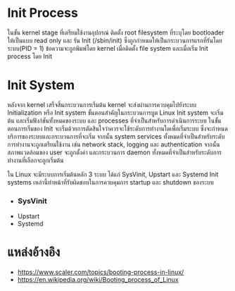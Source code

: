 # Init Process
ในขั้น kernel stage ที่เตรียมใช้งานอุปกรณ์ ติดตั้ง root filesystem ที่ระบุโดย bootloader ให้เป็นแบบ read only และ
รัน Init (/sbin/init) ซึ่งถูกกำหนดให้เป็นกระบวนการแรกที่รันโดยระบบ(PID = 1) ข้อความจะถูกพิมพ์โดย kernel เมื่อติดตั้ง
file system และเมื่อเริ่ม Init process โดย Init

# Init System
หลังจาก kernel เสร็จสิ้นกระบวนการเริ่มต้น kernel จะส่งผ่านการควบคุมไปยังระบบ Initialization หรือ Init system ขั้นตอนสำคัญในกระบวนการบูต Linux 
Init system จะเริ่มต้น และเริ่มฟังก์ชันทั้งหมดของระบบ และ processes ที่จำเป็นสำหรับการดำเนินการระบบ
ในขั้นตอนการเริ่มของ Init จะเริ่มด้วยการตัดสินใจว่าควรจะใช้ระดับการทำงานใดเพื่อเริ่มระบบ ซึ่งจะกำหนดบริการของระบบและกระบวนการที่จะเริ่ม 
จากนั้น system services ทั้งหมดที่จำเป็นสำหรับระดับการทำงานจะถูกเตรียมใช้งาน เช่น network stack, logging และ authentication
จากนั้นสภาพแวดล้อมของ user จะถูกตั้งค่า และกระบวนการ daemon ทั้งหมดที่จำเป็นสำหรับระดับการทำงานที่เลือกจะถูกเริ่มต้น

ใน Linux จะมีระบบการเริ่มต้นหลัก 3 ระบบ ได้แก่ SysVinit, Upstart และ Systemd 
Init systems เหล่านี้ทำหน้าที่รับผิดชอบในการควบคุมการ startup และ shutdown ของระบบ

* ### SysVinit
* Upstart
* Systemd


# แหล่งอ้างอิง
- https://www.scaler.com/topics/booting-process-in-linux/
- https://en.wikipedia.org/wiki/Booting_process_of_Linux
